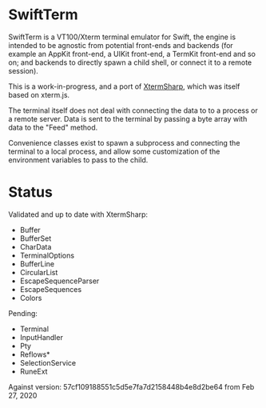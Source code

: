 
SwiftTerm
=========

SwiftTerm is a VT100/Xterm terminal emulator for Swift, the engine is
intended to be agnostic from potential front-ends and backends (for example
an AppKit front-end, a UIKit front-end, a TermKit front-end and so on;
and backends to directly spawn a child shell, or connect it to a remote
session).

This is a work-in-progress, and a port of
[XtermSharp](https://github.com/migueldeicaza/XtermSharp), which was
itself based on xterm.js.

The terminal itself does not deal with connecting the data to to a process
or a remote server.   Data is sent to the terminal by passing a byte array
with data to the "Feed" method.

Convenience classes exist to spawn a subprocess and connecting the
terminal to a local process, and allow some customization of the
environment variables to pass to the child.

Status
======

Validated and up to date with XtermSharp:

* Buffer
* BufferSet
* CharData
* TerminalOptions
* BufferLine
* CircularList
* EscapeSequenceParser
* EscapeSequences
* Colors

Pending:

* Terminal
* InputHandler
* Pty
* Reflows*
* SelectionService
* RuneExt


Against version: 57cf109188551c5d5e7fa7d2158448b4e8d2be64 from Feb 27, 2020
